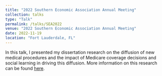 ```yaml
---
title: "2022 Southern Economic Association Annual Meeting"
collection: talks
type: "Talk"
permalink: /talks/SEA2022
venue: "2022 Southern Economic Association Annual Meeting"
date: 2022-11-19
location: "Fort Lauderdale, FL"
---
```


In this talk, I presented my dissertation research on the diffusion of new medical procedures and the impact of Medicare coverage decisions and social learning in driving this diffusion. More information on this research can be found [here](https://rileyleague.github.io/publications/CatIII).

